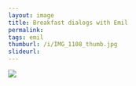 ```yaml
---
layout: image
title: Breakfast dialogs with Emil
permalink: 
tags: emil
thumburl: /i/IMG_1108_thumb.jpg
slideurl: 
---
```


![]({{site.url}}/i/IMG_1108_thumb.jpg)


